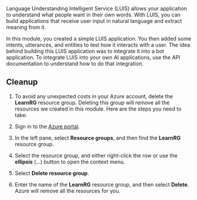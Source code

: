 Language Understanding Intelligent Service (LUIS) allows your application to understand what people want in their own words. With LUIS, you can build applications that receive user input in natural language and extract meaning from it.

In this module, you created a simple LUIS application. You then added some intents, utterances, and entities to test how it interacts with a user. The idea behind building this LUIS application was to integrate it into a bot application. To integrate LUIS into your own AI applications, use the API documentation to understand how to do that integration.

## Cleanup

1. To avoid any unexpected costs in your Azure account, delete the **LearnRG** resource group. Deleting this group will remove all the resources we created in this module. Here are the steps you need to take:

1. Sign in to the [Azure portal](https://portal.azure.com?azure-portal=true).
1. In the left pane, select **Resource groups**, and then find the **LearnRG** resource group.
1. Select the resource group, and either right-click the row or use the **ellipsis** (...) button to open the context menu.
1. Select **Delete resource group**.
1. Enter the name of the **LearnRG** resource group, and then select **Delete**. Azure will remove all the resources for you.
